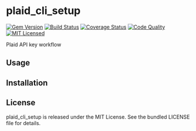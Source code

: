 plaid_cli_setup
=========

[![Gem Version](https://img.shields.io/gem/v/plaid_cli_setup.svg)](https://rubygems.org/gems/plaid_cli_setup)
[![Build Status](https://img.shields.io/circleci/project/akerl/plaid_cli_setup.svg)](https://circleci.com/gh/akerl/plaid_cli_setup)
[![Coverage Status](https://img.shields.io/codecov/c/github/akerl/plaid_cli_setup.svg)](https://codecov.io/github/akerl/plaid_cli_setup)
[![Code Quality](https://img.shields.io/codacy/.svg)](https://www.codacy.com/app/akerl/plaid_cli_setup)
[![MIT Licensed](https://img.shields.io/badge/license-MIT-green.svg)](https://tldrlegal.com/license/mit-license)

Plaid API key workflow

## Usage

## Installation

## License

plaid_cli_setup is released under the MIT License. See the bundled LICENSE file for details.

